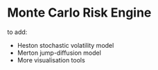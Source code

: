 # Monte Carlo Risk Engine

to add: 
- Heston stochastic volatility model
- Merton jump-diffusion model
- More visualisation tools
